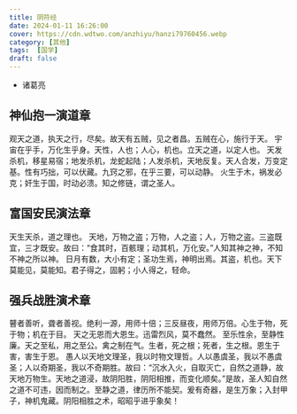 ```yaml
---
title: 阴符经
date: 2024-01-11 16:26:00
cover: https://cdn.wdtwo.com/anzhiyu/hanzi79760456.webp
category: [其他]
tags:  [国学]
draft: false
---
```


- 诸葛亮  
  
## 神仙抱一演道章  
观天之道，执天之行，尽矣。故天有五贼，见之者昌。五贼在心，施行于天。 宇宙在乎手，万化生乎身。天性，人也；人心，机也。立天之道，以定人也。
天发杀机，移星易宿；地发杀机，龙蛇起陆；人发杀机，天地反复。天人合发，万变定基。性有巧拙，可以伏藏。九窍之邪，在乎三要，可以动静。
火生于木，祸发必克；奸生于国，时动必溃。知之修链，谓之圣人。

## 富国安民演法章
天生天杀，道之理也。
天地，万物之盗；万物，人之盗；人，万物之盗。三盗既宜，三才既安。故曰：“食其时，百骸理；动其机，万化安。”人知其神之神，不知不神之所以神。
日月有数，大小有定；圣功生焉，神明出焉。其盗，机也。天下莫能见，莫能知。君子得之，固躬；小人得之，轻命。

## 强兵战胜演术章
瞽者善听，聋者善视。绝利一源，用师十倍；三反昼夜，用师万倍。心生于物，死于物；机在于目。
天之无恩而大恩生。迅雷烈风，莫不蠢然。
至乐性余，至静性廉。天之至私，用之至公。禽之制在气。生者，死之根；死者，生之根。恩生于害，害生于恩。
愚人以天地文理圣，我以时物文理哲。人以愚虞圣，我以不愚虞圣；人以奇期圣，我以不奇期胜。故曰：“沉水入火，自取灭亡，自然之道静，故天地万物生。天地之道浸，故阴阳胜，阴阳相推，而变化顺矣。”是故，圣人知自然之道不可违，因而制之。至静之道，律历所不能契。爰有奇器，是生万象；入封甲子，神机鬼藏。阴阳相胜之术，昭昭乎进乎象矣！






